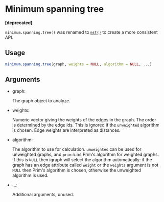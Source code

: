 # Minimum spanning tree

**\[deprecated\]**

`minimum.spanning.tree()` was renamed to
[`mst()`](https://r.igraph.org/reference/mst.md) to create a more
consistent API.

## Usage

``` r
minimum.spanning.tree(graph, weights = NULL, algorithm = NULL, ...)
```

## Arguments

- graph:

  The graph object to analyze.

- weights:

  Numeric vector giving the weights of the edges in the graph. The order
  is determined by the edge ids. This is ignored if the `unweighted`
  algorithm is chosen. Edge weights are interpreted as distances.

- algorithm:

  The algorithm to use for calculation. `unweighted` can be used for
  unweighted graphs, and `prim` runs Prim's algorithm for weighted
  graphs. If this is `NULL` then igraph will select the algorithm
  automatically: if the graph has an edge attribute called `weight` or
  the `weights` argument is not `NULL` then Prim's algorithm is chosen,
  otherwise the unweighted algorithm is used.

- ...:

  Additional arguments, unused.
